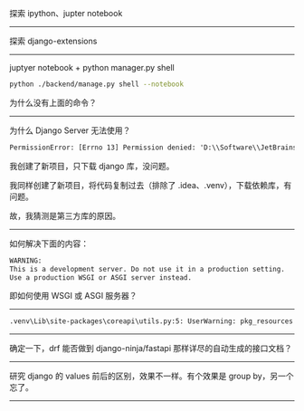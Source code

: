 探索 ipython、jupter notebook

---

探索 django-extensions

---

juptyer notebook + python manager.py shell
```bash
python ./backend/manage.py shell --notebook
```
为什么没有上面的命令？

---

为什么 Django Server 无法使用？
```txt
PermissionError: [Errno 13] Permission denied: 'D:\\Software\\JetBrains\\PyCharm 2024.1.4\\jbr\\bin'
```
我创建了新项目，只下载 django 库，没问题。

我同样创建了新项目，将代码复制过去（排除了 .idea、.venv），下载依赖库，有问题。

故，我猜测是第三方库的原因。

---

如何解决下面的内容：
```txt
WARNING:
This is a development server. Do not use it in a production setting.
Use a production WSGI or ASGI server instead.
```
即如何使用 WSGI 或 ASGI 服务器？

---

```txt
.venv\Lib\site-packages\coreapi\utils.py:5: UserWarning: pkg_resources is deprecated as an API. See https://setuptools.pypa.io/en/latest/pkg_resources.html. The pkg_resources package is slated for removal as early as 2025-11-30. Refrain from using this package or pin to Setuptools<81.
```

---

确定一下，drf 能否做到 django-ninja/fastapi 那样详尽的自动生成的接口文档？

---

研究 django 的 values 前后的区别，效果不一样。有个效果是 group by，另一个忘了。

---

